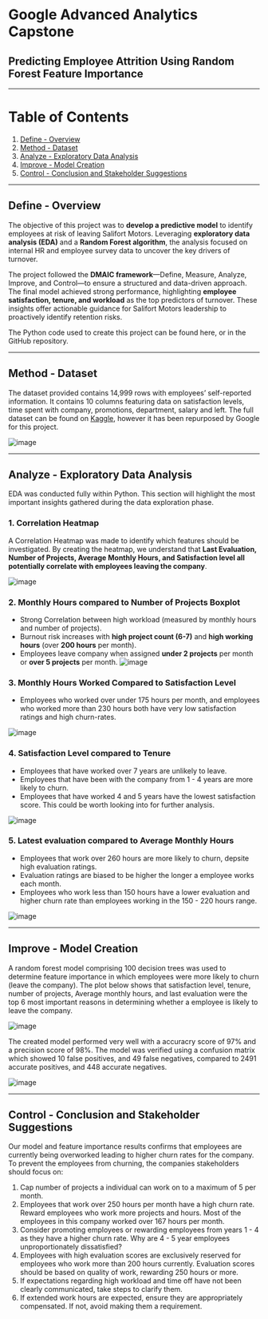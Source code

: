 # Google Advanced Analytics Capstone
## Predicting Employee Attrition Using Random Forest Feature Importance
---

# Table of Contents
1. [Define - Overview](https://github.com/SimpleStepper/Google-Advanced-Analytics-Capstone?tab=readme-ov-file#define---overview)
2. [Method - Dataset](https://github.com/SimpleStepper/Google-Advanced-Analytics-Capstone?tab=readme-ov-file#method---dataset)
3. [Analyze - Exploratory Data Analysis](https://github.com/SimpleStepper/Google-Advanced-Analytics-Capstone?tab=readme-ov-file#analyze---exploratory-data-analysis)
4. [Improve - Model Creation](https://github.com/SimpleStepper/Google-Advanced-Analytics-Capstone?tab=readme-ov-file#improve---model-creation)
5. [Control - Conclusion and Stakeholder Suggestions](https://github.com/SimpleStepper/Google-Advanced-Analytics-Capstone?tab=readme-ov-file#control---conclusion-and-stakeholder-suggestions)

--- 

## Define - Overview
The objective of this project was to **develop a predictive model** to identify employees at risk of leaving Salifort Motors. Leveraging **exploratory data analysis (EDA)** and a **Random Forest algorithm**, the analysis focused on internal HR and employee survey data to uncover the key drivers of turnover.

The project followed the **DMAIC framework**—Define, Measure, Analyze, Improve, and Control—to ensure a structured and data-driven approach. The final model achieved strong performance, highlighting **employee satisfaction, tenure, and workload** as the top predictors of turnover. These insights offer actionable guidance for Salifort Motors leadership to proactively identify retention risks.

The Python code used to create this project can be found here, or in the GitHub repository. 

---

## Method - Dataset
The dataset provided contains 14,999 rows with employees’ self-reported information. It contains 10 columns featuring data on satisfaction levels, time spent with company, promotions, department, salary and left. The full dataset can be found on [Kaggle](https://www.kaggle.com/datasets/mfaisalqureshi/hr-analytics-and-job-prediction), however it has been repurposed by Google for this project. 

![image](https://github.com/user-attachments/assets/de342ab0-eeeb-474a-ba44-8c3704a5daa8)

---

## Analyze - Exploratory Data Analysis
EDA was conducted fully within Python. This section will highlight the most important insights gathered during the data exploration phase. 

### 1. Correlation Heatmap

A Correlation Heatmap was made to identify which features should be investigated. By creating the heatmap, we understand that **Last Evaluation, Number of Projects, Average Monthly Hours, and Satisfaction level all potentially correlate with employees leaving the company**. 

![image](https://github.com/user-attachments/assets/fe0c6a87-6640-4924-9b95-12affa2a99a1)

### 2. Monthly Hours compared to Number of Projects Boxplot
- Strong Correlation between high workload (measured by monthly hours and number of projects).
- Burnout risk increases with **high project count (6-7)** and **high working hours** (over **200 hours** per month).
- Employees leave company when assigned **under 2 projects** per month or **over 5 projects** per month.
![image](https://github.com/user-attachments/assets/86ded3ca-3e19-444f-90d4-9445f5bcafd8)


### 3. Monthly Hours Worked Compared to Satisfaction Level
- Employees who worked over under 175 hours per month, and employees who worked more than 230 hours both have very low satisfaction ratings and high churn-rates. 

![image](https://github.com/user-attachments/assets/a080cc4d-7e81-475a-b75f-cccdb699fc3e)

### 4. Satisfaction Level compared to Tenure
- Employees that have worked over 7 years are unlikely to leave.
- Employees that have been with the company from 1 - 4 years are more likely to churn. 
- Employees that have worked 4 and 5 years have the lowest satisfaction score. This could be worth looking into for further analysis. 

![image](https://github.com/user-attachments/assets/fad4f2d4-ad35-49a0-8550-10139c17e13f)

### 5. Latest evaluation compared to Average Monthly Hours
- Employees that work over 260 hours are more likely to churn, depsite high evaluation ratings.
- Evaluation ratings are biased to be higher the longer a employee works each month.
- Employees who work less than 150 hours have a lower evaluation and higher churn rate than employees working in the 150 - 220 hours range.
  
![image](https://github.com/user-attachments/assets/3dd66430-f2de-4bc2-98fe-b06e8d428959)

---


## Improve - Model Creation
A random forest model comprising 100 decision trees was used to determine feature importance in which employees were more likely to churn (leave the company). The plot below shows that satisfaction level, tenure, number of projects, Average monthly hours, and last evaluation were the top 6 most important reasons in determining whether a employee is likely to leave the company.

![image](https://github.com/user-attachments/assets/a960fe1c-36df-40df-9765-74946ca44022)

The created model performed very well with a accuracry score of 97% and a precision score of 98%. The model was verified using a confusion matrix which showed 10 false positives, and 49 false negatives, compared to 2491 accurate positives, and 448 accurate negatives.

![image](https://github.com/user-attachments/assets/47c355f2-3a0a-483c-8224-96661948d08d)

---

## Control - Conclusion and Stakeholder Suggestions
Our model and feature importance results confirms that employees are currently being overworked leading to higher churn rates for the company. To prevent the employees from churning, the companies stakeholders should focus on:
1. Cap number of projects a individual can work on to a maximum of 5 per month.
2. Employees that work over 250 hours per month have a high churn rate. Reward employees who work more projects and hours. Most of the employees in this company worked over 167 hours per month.
3. Consider promoting employees or rewarding employees from years 1 - 4 as they have a higher churn rate. Why are 4 - 5 year employees unproportionately dissatisfied?
4. Employees with high evaluation scores are exclusively reserved for employees who work more than 200 hours currently. Evaluation scores should be based on quality of work, rewarding 250 hours or more. 
5. If expectations regarding high workload and time off have not been clearly communicated, take steps to clarify them.
6. If extended work hours are expected, ensure they are appropriately compensated. If not, avoid making them a requirement.


